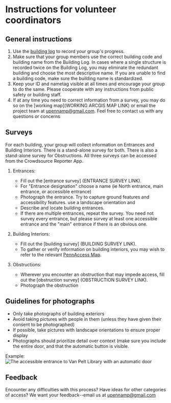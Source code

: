 # Instructions for volunteer coordinators

## General instructions
1. Use the [building log](https://docs.google.com/spreadsheets/d/1aAa76--OkCjWWZBBI-jJrrksBfilDFSyNZQ9dVgOw8I/edit?usp=sharing) to record your group's progress.
2. Make sure that your group members use the correct building code and building name from the Building Log. In cases where a single structure is recorded twice on the Building Log, you may eliminate the redundant building and choose the most descriptive name. If you are unable to find a building code, make sure the building name is standardized.
3. Keep your ID and nametag visible at all times and encourage your group to do the same. Please cooperate with any instructions from public safety or building staff. 
4. If at any time you need to correct information from a survey, you may do so on the [working map](WORKING ARCGIS MAP LINK) or email the project team at upennamp@gmail.com. Feel free to contact us with any questions or concerns

## Surveys
For each building, your group will collect information on Entrances and Building Interiors. There is a stand-alone survey for both. There is also a stand-alone survey for Obstructions. All three surveys can be accessed from the Crowdsource Reporter App.  

1. Entrances: 
	- Fill out the [entrance survey] (ENTRANCE SURVEY LINK).
	- For "Entrance designation" choose a name (ie North entrance, main entrance, or accessible entrance) 
	- Photograph the entrance. Try to capture ground features and accessibility features. use a landscape orientation and 
	- Describe and locate building entrances. 
	- If there are multiple entrances, repeat the survey. You need not survey every entrance, but please survey at least one accessible entrance and the "main" entrance if there is an obvious one.

2. Building Interiors:
	- Fill out the [building survey] (BUILDING SURVEY LINK).
	- To gather or verify information on building interiors, you may wish to refer to the relevant [PennAccess Map](https://www.facilities.upenn.edu/maps/pennaccess).

3. Obstructions:
	- Wherever you encounter an obstruction that may impede access, fill out the [obstruction survey] (OBSTRUCTION SURVEY LINK).
	- Photograph the obstruction

## Guidelines for photographs
- Only take photographs of building exteriors
- Avoid taking pictures with people in them (unless they have given their consent to be photographed)
- If possible, take pictures with landscape orientations to ensure proper display
- Photographs should prioritize detail over context (make sure you include the entire door, and that the automatic button is visible.

Example:
![The accessible entrance to Van Pelt Library with an automatic door]( https://services3.arcgis.com/9nfxWATFamVUTTGb/arcgis/rest/services/service_c75c8e61112e4e85ab9107f52b834f41/FeatureServer/0/6/attachments/5?token=zLIUqvzJ9i9_nX3tELKDmLeO3l4mYqOnB2_2FGldr7-FbsCOg0RLS2m1VEKHKl-cDZK-CxYaZUtHxqAfFEqHoICNXKlS_NtRuf6n8wXBJhMtSflAQVRy4k7MvpmNLjNwnOqEuwsYAwZ-NBQZeGAE11FkN8WthIOGo-OwL1Gey9_Vvpd5-q5vRugfECW-rv6EsV7g0RRycb_KdGYCQiD4yPesQt4zhfdeNHE8isMec_NB_5v1uRzKy0Otq2EpnuaZtGXomGxvcrIFD7akcpmr4UiU8mPIiAFF2ZtFtryv6Y0.)


## Feedback
Encounter any difficulties with this process? Have ideas for other categories of access? We want your feedback--email us at upennamp@gmail.com
